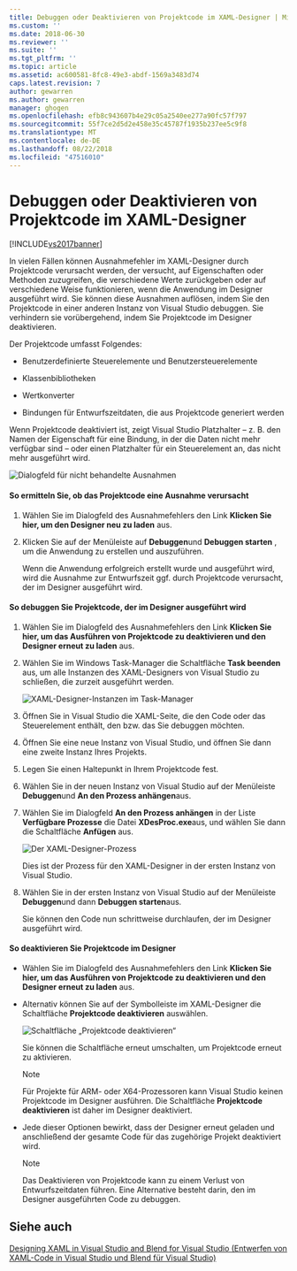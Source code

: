 ```yaml
---
title: Debuggen oder Deaktivieren von Projektcode im XAML-Designer | Microsoft-Dokumentation
ms.custom: ''
ms.date: 2018-06-30
ms.reviewer: ''
ms.suite: ''
ms.tgt_pltfrm: ''
ms.topic: article
ms.assetid: ac600581-8fc8-49e3-abdf-1569a3483d74
caps.latest.revision: 7
author: gewarren
ms.author: gewarren
manager: ghogen
ms.openlocfilehash: efb8c943607b4e29c05a2540ee277a90fc57f797
ms.sourcegitcommit: 55f7ce2d5d2e458e35c45787f1935b237ee5c9f8
ms.translationtype: MT
ms.contentlocale: de-DE
ms.lasthandoff: 08/22/2018
ms.locfileid: "47516010"
---
```

# <a name="debugging-or-disabling-project-code-in-xaml-designer"></a>Debuggen oder Deaktivieren von Projektcode im XAML-Designer
[!INCLUDE[vs2017banner](../includes/vs2017banner.md)]

In vielen Fällen können Ausnahmefehler im XAML-Designer durch Projektcode verursacht werden, der versucht, auf Eigenschaften oder Methoden zuzugreifen, die verschiedene Werte zurückgeben oder auf verschiedene Weise funktionieren, wenn die Anwendung im Designer ausgeführt wird. Sie können diese Ausnahmen auflösen, indem Sie den Projektcode in einer anderen Instanz von Visual Studio debuggen. Sie verhindern sie vorübergehend, indem Sie Projektcode im Designer deaktivieren.  
  
 Der Projektcode umfasst Folgendes:  
  
-   Benutzerdefinierte Steuerelemente und Benutzersteuerelemente  
  
-   Klassenbibliotheken  
  
-   Wertkonverter  
  
-   Bindungen für Entwurfszeitdaten, die aus Projektcode generiert werden  
  
 Wenn Projektcode deaktiviert ist, zeigt Visual Studio Platzhalter – z. B. den Namen der Eigenschaft für eine Bindung, in der die Daten nicht mehr verfügbar sind – oder einen Platzhalter für ein Steuerelement an, das nicht mehr ausgeführt wird.  
  
 ![Dialogfeld für nicht behandelte Ausnahmen](../designers/media/xaml-unhandledexception.png "XAML_UnhandledException")  
  
#### <a name="to-determine-if-project-code-is-causing-an-exception"></a>So ermitteln Sie, ob das Projektcode eine Ausnahme verursacht  
  
1.  Wählen Sie im Dialogfeld des Ausnahmefehlers den Link **Klicken Sie hier, um den Designer neu zu laden** aus.  
  
2.  Klicken Sie auf der Menüleiste auf **Debuggen**und **Debuggen starten** , um die Anwendung zu erstellen und auszuführen.  
  
     Wenn die Anwendung erfolgreich erstellt wurde und ausgeführt wird, wird die Ausnahme zur Entwurfszeit ggf. durch Projektcode verursacht, der im Designer ausgeführt wird.  
  
#### <a name="to-debug-project-code-running-in-the-designer"></a>So debuggen Sie Projektcode, der im Designer ausgeführt wird  
  
1.  Wählen Sie im Dialogfeld des Ausnahmefehlers den Link **Klicken Sie hier, um das Ausführen von Projektcode zu deaktivieren und den Designer erneut zu laden** aus.  
  
2.  Wählen Sie im Windows Task-Manager die Schaltfläche **Task beenden** aus, um alle Instanzen des XAML-Designers von Visual Studio zu schließen, die zurzeit ausgeführt werden.  
  
     ![XAML-Designer-Instanzen im Task-Manager](../designers/media/xaml-taskmanager.png "XAML_TaskManager")  
  
3.  Öffnen Sie in Visual Studio die XAML-Seite, die den Code oder das Steuerelement enthält, den bzw. das Sie debuggen möchten.  
  
4.  Öffnen Sie eine neue Instanz von Visual Studio, und öffnen Sie dann eine zweite Instanz Ihres Projekts.  
  
5.  Legen Sie einen Haltepunkt in Ihrem Projektcode fest.  
  
6.  Wählen Sie in der neuen Instanz von Visual Studio auf der Menüleiste **Debuggen**und **An den Prozess anhängen**aus.  
  
7.  Wählen Sie im Dialogfeld **An den Prozess anhängen** in der Liste **Verfügbare Prozesse** die Datei **XDesProc.exe**aus, und wählen Sie dann die Schaltfläche **Anfügen** aus.  
  
     ![Der XAML-Designer-Prozess](../designers/media/xaml-attach.png "XAML_Attach")  
  
     Dies ist der Prozess für den XAML-Designer in der ersten Instanz von Visual Studio.  
  
8.  Wählen Sie in der ersten Instanz von Visual Studio auf der Menüleiste **Debuggen**und dann **Debuggen starten**aus.  
  
     Sie können den Code nun schrittweise durchlaufen, der im Designer ausgeführt wird.  
  
#### <a name="to-disable-project-code-in-the-designer"></a>So deaktivieren Sie Projektcode im Designer  
  
-   Wählen Sie im Dialogfeld des Ausnahmefehlers den Link **Klicken Sie hier, um das Ausführen von Projektcode zu deaktivieren und den Designer erneut zu laden** aus.  
  
-   Alternativ können Sie auf der Symbolleiste im XAML-Designer die Schaltfläche **Projektcode deaktivieren** auswählen.  
  
     ![Schaltfläche „Projektcode deaktivieren“](../designers/media/xaml-disablecode.png "XAML_DisableCode")  
  
     Sie können die Schaltfläche erneut umschalten, um Projektcode erneut zu aktivieren.  
  
    > [!NOTE]
    >  Für Projekte für ARM- oder X64-Prozessoren kann Visual Studio keinen Projektcode im Designer ausführen. Die Schaltfläche **Projektcode deaktivieren** ist daher im Designer deaktiviert.  
  
-   Jede dieser Optionen bewirkt, dass der Designer erneut geladen und anschließend der gesamte Code für das zugehörige Projekt deaktiviert wird.  
  
    > [!NOTE]
    >  Das Deaktivieren von Projektcode kann zu einem Verlust von Entwurfszeitdaten führen. Eine Alternative besteht darin, den im Designer ausgeführten Code zu debuggen.  
  
## <a name="see-also"></a>Siehe auch  
 [Designing XAML in Visual Studio and Blend for Visual Studio (Entwerfen von XAML-Code in Visual Studio und Blend für Visual Studio)](../designers/designing-xaml-in-visual-studio.md)





